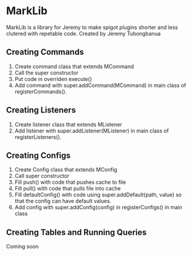 <h1>MarkLib</h1>
<p>
MarkLib is a library for Jeremy to make spigot plugins shorter and less clutered with repetable code.
Created by Jeremy Tubongbanua
</p>

<h2>Creating Commands</h2>
<p>
<ol>
<li>Create command class that extends MCommand</li>
<li>Call the super constructor</li>
<li>Put code in overriden execute()</li>
<li>Add command with super.addCommand(MCommand) in main class of registerCommands().</li>
</ol>
</p>

<h2>Creating Listeners</h2>
<p>
<ol>
<li>Create listener class that extends MListener</li>
<li>Add listener with super.addListener(MListener) in main class of registerListeners().</li>
</ol>
</p>

<h2>Creating Configs</h2>
<p>
<ol>
<li>Create Config class that extends MConfig</li>
<li>Call super constructor</li>
<li>Fill push() with code that pushes cache to file</li>
<li>Fill pull() with code that pulls file into cache</li>
<li>Fill defaultConfig() with code using super.addDefault(path, value) so that the config can have default values.</li>
<li>Add config with super.addConfig(config) in registerConfigs() in main class</li>
</ol>
</p>

<h2>Creating Tables and Running Queries</h2>
<p>Coming soon</p>